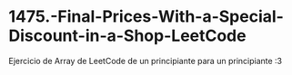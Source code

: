 # 1475.-Final-Prices-With-a-Special-Discount-in-a-Shop-LeetCode
Ejercicio de Array de LeetCode de un principiante para un principiante :3
